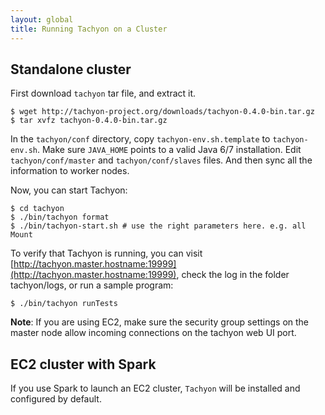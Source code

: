 ```yaml
---
layout: global
title: Running Tachyon on a Cluster
---
```


## Standalone cluster

First download `tachyon` tar file, and extract it.

    $ wget http://tachyon-project.org/downloads/tachyon-0.4.0-bin.tar.gz
    $ tar xvfz tachyon-0.4.0-bin.tar.gz

In the `tachyon/conf` directory, copy `tachyon-env.sh.template` to `tachyon-env.sh`. Make sure
`JAVA_HOME` points to a valid Java 6/7 installation. Edit `tachyon/conf/master` and
`tachyon/conf/slaves` files. And then sync all the information to worker nodes.

Now, you can start Tachyon:

    $ cd tachyon
    $ ./bin/tachyon format
    $ ./bin/tachyon-start.sh # use the right parameters here. e.g. all Mount

To verify that Tachyon is running, you can visit
[http://tachyon.master.hostname:19999](http://tachyon.master.hostname:19999), check the log in the
folder tachyon/logs, or run a sample program:

    $ ./bin/tachyon runTests

**Note**: If you are using EC2, make sure the security group settings on the master node allow
 incoming connections on the tachyon web UI port.

## EC2 cluster with Spark

If you use Spark to launch an EC2 cluster, `Tachyon` will be installed and configured by default.
